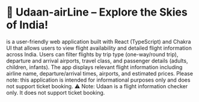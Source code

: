 # 🛫 Udaan-airLine – Explore the Skies of India!
is a user-friendly web application built with React (TypeScript) and Chakra UI that allows users to view flight availability and detailed flight information across India. Users can filter flights by trip type (one-way/round trip), departure and arrival airports, travel class, and passenger details (adults, children, infants). The app displays relevant flight information including airline name, departure/arrival times, airports, and estimated prices. Please note: this application is intended for informational purposes only and does not support ticket booking.
⚠️ Note: Udaan is a flight information checker only. It does not support ticket booking.
